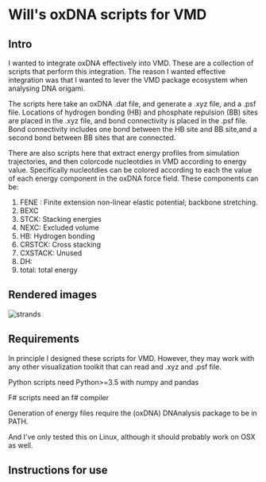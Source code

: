 # Will's oxDNA scripts for VMD

## Intro

I wanted to integrate oxDNA effectively into VMD. These are a collection of scripts that perform this integration. The reason I wanted effective integration was that I wanted to lever the VMD package ecosystem when analysing DNA origami. 

The scripts here take an oxDNA .dat file, and generate a .xyz file, and a .psf file. Locations of hydrogen bonding (HB) and phosphate repulsion (BB) sites are placed in the .xyz file, and bond connectivity is placed in the .psf file. Bond connectivity includes one bond between the HB site and BB site,and a second bond between BB sites that are connected.

There are also scripts here that extract energy profiles from simulation trajectories, and then colorcode nucleotdies in VMD according to energy value. Specifically nucleotdies can be colored according to each the value of each energy component in the oxDNA force field. These components can be: 

1. FENE : Finite extension non-linear elastic potential; backbone stretching. 
1. BEXC
1. STCK: Stacking energies
1. NEXC: Excluded volume
1. HB: Hydrogen bonding
1. CRSTCK: Cross stacking
1. CXSTACK: Unused
1. DH: 
1. total: total energy 

## Rendered images

![strands](/images/strand.ppm)

## Requirements

In principle I designed these scripts for VMD. However, they may work with any other visualization toolkit that can read and .xyz and .psf file.

Python scripts need Python>=3.5 with numpy and pandas 

F# scripts need an f# compiler

Generation of energy files require the (oxDNA) DNAnalysis package to be in PATH.

And I've only tested this on Linux, although it should probably work on OSX as well.

## Instructions for use











